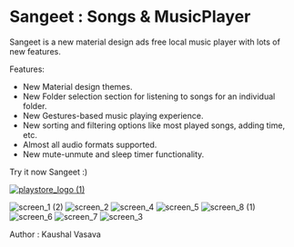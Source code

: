 # Sangeet : Songs & MusicPlayer
Sangeet is a new material design ads free local music player with lots of new features.

Features: 
+ New Material design themes.
+ New Folder selection section for listening to songs for an individual folder.
+ New Gestures-based music playing experience.
+ New sorting and filtering options like most played songs, adding time, etc.
+ Almost all audio formats supported.
+ New mute-unmute and sleep timer functionality.

Try it now Sangeet :)

[![playstore_logo (1)](https://user-images.githubusercontent.com/49050597/144359511-fd4cc136-3d9f-45d5-8598-506a45f8d170.png)](https://play.google.com/store/apps/details?id=com.lasuak.musicplayer)


![screen_1 (2)](https://user-images.githubusercontent.com/49050597/144234521-8d14081f-536a-4db5-adcf-b4a577a41e90.png)
![screen_2](https://user-images.githubusercontent.com/49050597/144236315-de04fd5a-30b5-4df7-8f95-8302a0b11b5b.png)
![screen_4](https://user-images.githubusercontent.com/49050597/144236856-ea6f6554-61b1-4579-9566-477574a1e0cd.png)
![screen_5](https://user-images.githubusercontent.com/49050597/144236511-e47801fa-e1b3-4fc1-a736-542ce25351d0.png)
![screen_8 (1)](https://user-images.githubusercontent.com/49050597/144236032-850b1d9d-17e1-47ab-99d2-92d967be628b.png)
![screen_6](https://user-images.githubusercontent.com/49050597/144237088-fcc5e9a5-3fb9-4376-b699-eeb4915b2c26.png)
![screen_7](https://user-images.githubusercontent.com/49050597/144236980-effdfa90-e21f-4686-8e0e-85c797eec2c4.png)
![screen_3](https://user-images.githubusercontent.com/49050597/144236631-13ff7666-1794-4909-b87c-7e368ba68285.png)

Author : Kaushal Vasava
